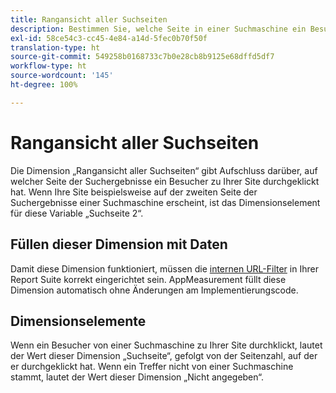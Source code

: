 ```yaml
---
title: Rangansicht aller Suchseiten
description: Bestimmen Sie, welche Seite in einer Suchmaschine ein Besucher zu Ihrer Site durchgeklickt hat.
exl-id: 58ce54c3-cc45-4e84-a14d-5fec0b70f50f
translation-type: ht
source-git-commit: 549258b0168733c7b0e28cb8b9125e68dffd5df7
workflow-type: ht
source-wordcount: '145'
ht-degree: 100%

---
```


# Rangansicht aller Suchseiten

Die Dimension „Rangansicht aller Suchseiten“ gibt Aufschluss darüber, auf welcher Seite der Suchergebnisse ein Besucher zu Ihrer Site durchgeklickt hat. Wenn Ihre Site beispielsweise auf der zweiten Seite der Suchergebnisse einer Suchmaschine erscheint, ist das Dimensionselement für diese Variable „Suchseite 2“.

## Füllen dieser Dimension mit Daten

Damit diese Dimension funktioniert, müssen die [internen URL-Filter](/help/admin/admin/internal-url-filter-admin.md) in Ihrer Report Suite korrekt eingerichtet sein. AppMeasurement füllt diese Dimension automatisch ohne Änderungen am Implementierungscode.

## Dimensionselemente

Wenn ein Besucher von einer Suchmaschine zu Ihrer Site durchklickt, lautet der Wert dieser Dimension „Suchseite“, gefolgt von der Seitenzahl, auf der er durchgeklickt hat. Wenn ein Treffer nicht von einer Suchmaschine stammt, lautet der Wert dieser Dimension „Nicht angegeben“.
